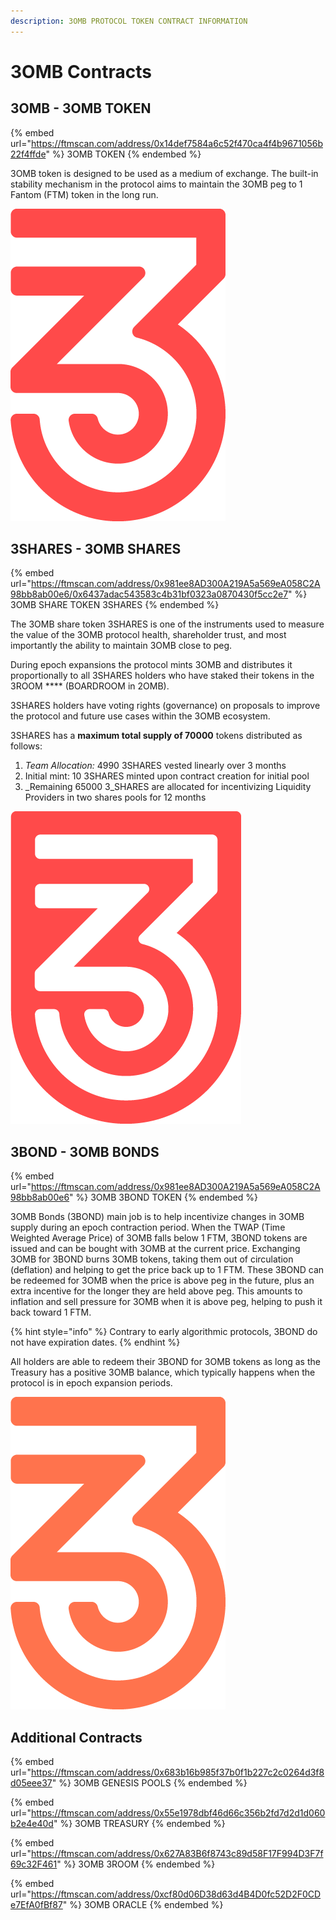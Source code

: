 ```yaml
---
description: 3OMB PROTOCOL TOKEN CONTRACT INFORMATION
---
```


# 3OMB Contracts

## 3OMB - 3OMB TOKEN

{% embed url="https://ftmscan.com/address/0x14def7584a6c52f470ca4f4b9671056b22f4ffde" %}
3OMB TOKEN
{% endembed %}

3OMB token is designed to be used as a medium of exchange. The built-in stability mechanism in the protocol aims to maintain the 3OMB peg to 1 Fantom (FTM) token in the long run.

![](../.gitbook/assets/3OMB.png)

## 3SHARES - 3OMB SHARES

{% embed url="https://ftmscan.com/address/0x981ee8AD300A219A5a569eA058C2A98bb8ab00e6/0x6437adac543583c4b31bf0323a0870430f5cc2e7" %}
3OMB SHARE TOKEN 3SHARES
{% endembed %}

The 3OMB share token 3SHARES is one of the instruments used to measure the value of the 3OMB protocol health, shareholder trust, and most importantly the ability to maintain 3OMB close to peg.

During epoch expansions the protocol mints 3OMB and distributes it proportionally to all 3SHARES holders who have staked their tokens in the 3ROOM \*\*\*\* (BOARDROOM in 2OMB).

3SHARES holders have voting rights (governance) on proposals to improve the protocol and future use cases within the 3OMB ecosystem.

3SHARES has a **maximum total supply of 70000** tokens distributed as follows:

1. _Team Allocation:_ 4990 3SHARES vested linearly over 3 months
2. Initial mint: 10 3SHARES minted upon contract creation for initial pool
3. \_Remaining 65000 3\_SHARES are allocated for incentivizing Liquidity Providers in two shares pools for 12 months

![](../.gitbook/assets/3shares.png)

## 3BOND - 3OMB BONDS

{% embed url="https://ftmscan.com/address/0x981ee8AD300A219A5a569eA058C2A98bb8ab00e6" %}
3OMB 3BOND TOKEN
{% endembed %}

3OMB Bonds (3BOND) main job is to help incentivize changes in 3OMB supply during an epoch contraction period. When the TWAP (Time Weighted Average Price) of 3OMB falls below 1 FTM, 3BOND tokens are issued and can be bought with 3OMB at the current price. Exchanging 3OMB for 3BOND burns 3OMB tokens, taking them out of circulation (deflation) and helping to get the price back up to 1 FTM. These 3BOND can be redeemed for 3OMB when the price is above peg in the future, plus an extra incentive for the longer they are held above peg. This amounts to inflation and sell pressure for 3OMB when it is above peg, helping to push it back toward 1 FTM.

{% hint style="info" %}
Contrary to early algorithmic protocols, 3BOND do not have expiration dates.
{% endhint %}

All holders are able to redeem their 3BOND for 3OMB tokens as long as the Treasury has a positive 3OMB balance, which typically happens when the protocol is in epoch expansion periods.

![](../.gitbook/assets/3BOND.png)

## Additional Contracts

{% embed url="https://ftmscan.com/address/0x683b16b985f37b0f1b227c2c0264d3f8d05eee37" %}
3OMB GENESIS POOLS
{% endembed %}

{% embed url="https://ftmscan.com/address/0x55e1978dbf46d66c356b2fd7d2d1d060b2e4e40d" %}
3OMB TREASURY
{% endembed %}

{% embed url="https://ftmscan.com/address/0x627A83B6f8743c89d58F17F994D3F7f69c32F461" %}
3OMB 3ROOM
{% endembed %}

{% embed url="https://ftmscan.com/address/0xcf80d06D38d63d4B4D0fc52D2F0CDe7EfA0fBf87" %}
3OMB ORACLE
{% endembed %}
